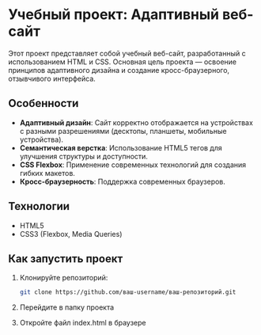 # Учебный проект: Адаптивный веб-сайт

Этот проект представляет собой учебный веб-сайт, разработанный с использованием HTML и CSS. Основная цель проекта — освоение принципов адаптивного дизайна и создание кросс-браузерного, отзывчивого интерфейса.

## Особенности
- **Адаптивный дизайн**: Сайт корректно отображается на устройствах с разными разрешениями (десктопы, планшеты, мобильные устройства).
- **Семантическая верстка**: Использование HTML5 тегов для улучшения структуры и доступности.
- **CSS Flexbox**: Применение современных технологий для создания гибких макетов.
- **Кросс-браузерность**: Поддержка современных браузеров.

## Технологии
- HTML5
- CSS3 (Flexbox, Media Queries)

## Как запустить проект
1. Клонируйте репозиторий:
   ```bash
   git clone https://github.com/ваш-username/ваш-репозиторий.git
2. Перейдите в папку проекта

3. Откройте файл index.html в браузере


